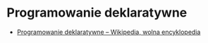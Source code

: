# Programowanie deklaratywne

- [Programowanie deklaratywne – Wikipedia, wolna encyklopedia](https://pl.wikipedia.org/wiki/Programowanie_deklaratywne)
